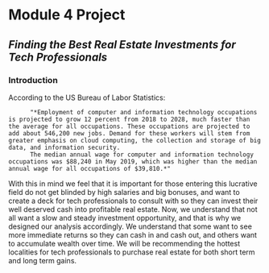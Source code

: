 # Module 4 Project

## _Finding the Best Real Estate Investments for Tech Professionals_

### Introduction
According to the US Bureau of Labor Statistics:  
  
          "*Employment of computer and information technology occupations is projected to grow 12 percent from 2018 to 2028, much faster than the average for all occupations. These occupations are projected to add about 546,200 new jobs. Demand for these workers will stem from greater emphasis on cloud computing, the collection and storage of big data, and information security.  
          The median annual wage for computer and information technology occupations was $88,240 in May 2019, which was higher than the median annual wage for all occupations of $39,810.*"
  
With this in mind we feel that it is important for those entering this lucrative field do not get blinded by high salaries and big bonuses, and want to create a deck for tech professionals to consult with so they can invest their well deserved cash into profitable real estate. Now, we understand that not all want a slow and steady investment opportunity, and that is why we designed our analysis accordingly. We understand that some want to see more immediate returns so they can cash in and cash out, and others want to accumulate wealth over time. We will be recommending the hottest localities for tech professionals to purchase real estate for both short term and long term gains.

